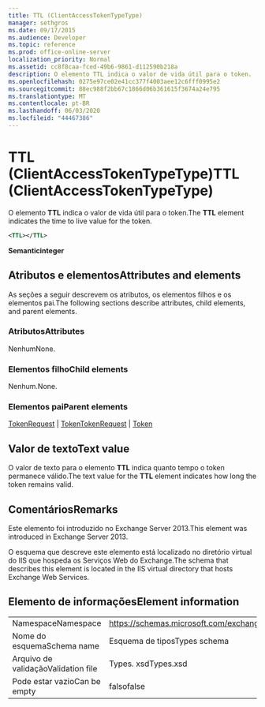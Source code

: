 ```yaml
---
title: TTL (ClientAccessTokenTypeType)
manager: sethgros
ms.date: 09/17/2015
ms.audience: Developer
ms.topic: reference
ms.prod: office-online-server
localization_priority: Normal
ms.assetid: cc8f8caa-fced-49b6-9861-d112590b218a
description: O elemento TTL indica o valor de vida útil para o token.
ms.openlocfilehash: 0275e97ce02e41cc377f4003aee12c6fff0995e2
ms.sourcegitcommit: 88ec988f2bb67c1866d06b361615f3674a24e795
ms.translationtype: MT
ms.contentlocale: pt-BR
ms.lasthandoff: 06/03/2020
ms.locfileid: "44467386"
---
```

# <a name="ttl-clientaccesstokentypetype"></a><span data-ttu-id="6045f-103">TTL (ClientAccessTokenTypeType)</span><span class="sxs-lookup"><span data-stu-id="6045f-103">TTL (ClientAccessTokenTypeType)</span></span>

<span data-ttu-id="6045f-104">O elemento **TTL** indica o valor de vida útil para o token.</span><span class="sxs-lookup"><span data-stu-id="6045f-104">The **TTL** element indicates the time to live value for the token.</span></span> 
  
```XML
<TTL></TTL>
```

 <span data-ttu-id="6045f-105">**Semantic**</span><span class="sxs-lookup"><span data-stu-id="6045f-105">**integer**</span></span>
## <a name="attributes-and-elements"></a><span data-ttu-id="6045f-106">Atributos e elementos</span><span class="sxs-lookup"><span data-stu-id="6045f-106">Attributes and elements</span></span>

<span data-ttu-id="6045f-107">As seções a seguir descrevem os atributos, os elementos filhos e os elementos pai.</span><span class="sxs-lookup"><span data-stu-id="6045f-107">The following sections describe attributes, child elements, and parent elements.</span></span>
  
### <a name="attributes"></a><span data-ttu-id="6045f-108">Atributos</span><span class="sxs-lookup"><span data-stu-id="6045f-108">Attributes</span></span>

<span data-ttu-id="6045f-109">Nenhum</span><span class="sxs-lookup"><span data-stu-id="6045f-109">None.</span></span>
  
### <a name="child-elements"></a><span data-ttu-id="6045f-110">Elementos filho</span><span class="sxs-lookup"><span data-stu-id="6045f-110">Child elements</span></span>

<span data-ttu-id="6045f-111">Nenhum.</span><span class="sxs-lookup"><span data-stu-id="6045f-111">None.</span></span>
  
### <a name="parent-elements"></a><span data-ttu-id="6045f-112">Elementos pai</span><span class="sxs-lookup"><span data-stu-id="6045f-112">Parent elements</span></span>

<span data-ttu-id="6045f-113">[TokenRequest](tokenrequest.md)  |  [Token](token.md)</span><span class="sxs-lookup"><span data-stu-id="6045f-113">[TokenRequest](tokenrequest.md) | [Token](token.md)</span></span>
  
## <a name="text-value"></a><span data-ttu-id="6045f-114">Valor de texto</span><span class="sxs-lookup"><span data-stu-id="6045f-114">Text value</span></span>

<span data-ttu-id="6045f-115">O valor de texto para o elemento **TTL** indica quanto tempo o token permanece válido.</span><span class="sxs-lookup"><span data-stu-id="6045f-115">The text value for the **TTL** element indicates how long the token remains valid.</span></span> 
  
## <a name="remarks"></a><span data-ttu-id="6045f-116">Comentários</span><span class="sxs-lookup"><span data-stu-id="6045f-116">Remarks</span></span>

<span data-ttu-id="6045f-117">Este elemento foi introduzido no Exchange Server 2013.</span><span class="sxs-lookup"><span data-stu-id="6045f-117">This element was introduced in Exchange Server 2013.</span></span>
  
<span data-ttu-id="6045f-118">O esquema que descreve este elemento está localizado no diretório virtual do IIS que hospeda os Serviços Web do Exchange.</span><span class="sxs-lookup"><span data-stu-id="6045f-118">The schema that describes this element is located in the IIS virtual directory that hosts Exchange Web Services.</span></span>
  
## <a name="element-information"></a><span data-ttu-id="6045f-119">Elemento de informações</span><span class="sxs-lookup"><span data-stu-id="6045f-119">Element information</span></span>

|||
|:-----|:-----|
|<span data-ttu-id="6045f-120">Namespace</span><span class="sxs-lookup"><span data-stu-id="6045f-120">Namespace</span></span>  <br/> |https://schemas.microsoft.com/exchange/services/2006/types  <br/> |
|<span data-ttu-id="6045f-121">Nome do esquema</span><span class="sxs-lookup"><span data-stu-id="6045f-121">Schema name</span></span>  <br/> |<span data-ttu-id="6045f-122">Esquema de tipos</span><span class="sxs-lookup"><span data-stu-id="6045f-122">Types schema</span></span>  <br/> |
|<span data-ttu-id="6045f-123">Arquivo de validação</span><span class="sxs-lookup"><span data-stu-id="6045f-123">Validation file</span></span>  <br/> |<span data-ttu-id="6045f-124">Types. xsd</span><span class="sxs-lookup"><span data-stu-id="6045f-124">Types.xsd</span></span>  <br/> |
|<span data-ttu-id="6045f-125">Pode estar vazio</span><span class="sxs-lookup"><span data-stu-id="6045f-125">Can be empty</span></span>  <br/> |<span data-ttu-id="6045f-126">falso</span><span class="sxs-lookup"><span data-stu-id="6045f-126">false</span></span>  <br/> |
   


